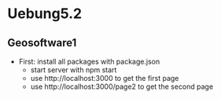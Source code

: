 # Uebung5.2
## Geosoftware1
- First: install all packages with package.json
  - start server with npm start
  - use http://localhost:3000 to get the first page
  - use http://localhost:3000/page2 to get the second page
